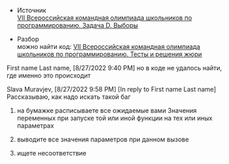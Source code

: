 - Источник  
[VII Всероссийская командная олимпиада школьников по программированию. Задача D. Выборы](https://neerc.ifmo.ru/school/russia-team/archive.html)

- Разбор  
можно найти код: [VII Всероссийская командная олимпиада школьников по программированию. Тесты и решения жюри](https://neerc.ifmo.ru/school/russia-team/archive.html)

First name Last name, [8/27/2022 9:40 PM]
но в коде не удалось найти, где именно это происходит

Slava Muravjev, [8/27/2022 9:58 PM]
[In reply to First name Last name]
Рассказываю, как надо искать такой баг

1) на бумажке расписываете все ожидаемые вами Значения переменных при запуске той или иной функции на тех или иных параметрах

2) выводите все значения параметров при данном вызове

3) ищете несоответствие
